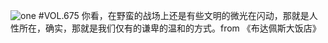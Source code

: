 ![one](http://image.wufazhuce.com/FrJEbFe6PRgXf86qzqE_t4MXVc1P)
#VOL.675
你看，在野蛮的战场上还是有些文明的微光在闪动，那就是人性所在，确实，那就是我们仅有的谦卑的温和的方式。from 《布达佩斯大饭店》